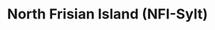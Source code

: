 ---
title: "North Frisian Island (NFI-Sylt)"
url: /hoernum-sylt/north-frisian-island-nfi-sylt/
shop: Kleidung
---